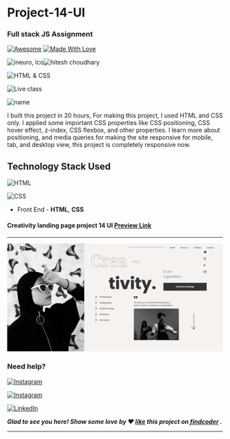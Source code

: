 # Project-14-UI
### Full stack JS Assignment


[![Awesome](https://cdn.rawgit.com/sindresorhus/awesome/d7305f38d29fed78fa85652e3a63e154dd8e8829/media/badge.svg)](https://github.com/pranitcode) [![Made With Love](https://img.shields.io/badge/Made%20With-Love-orange.svg)](https://github.com/pranitcode)

![ineuro, lco](https://img.shields.io/badge/iNeuron-LCO-green)![hitesh choudhary](https://img.shields.io/badge/Hitesh--Choudhary-Full--stack--JS--bootcamp-red)

![HTML & CSS](https://img.shields.io/badge/HTML-CSS-orange)

![Live class](https://img.shields.io/badge/LIVE--CLASS-PROJECT-lightgrey)

![name](https://img.shields.io/badge/Pranit--Ingole-BE--Information--Technology--2022-lightgrey)

I built this project in 20 hours, For making this project, I used HTML and CSS only. I applied some important CSS properties like CSS positioning, CSS hover effect, z-index, CSS flexbox, and other properties. I learn more about positioning, and media queries for making the site responsive for mobile, tab, and desktop view, this project is completely responsive now.

## Technology Stack Used

![HTML](https://img.shields.io/badge/frontend-html-orange.svg?logo=html5&style=flat-square) 

![CSS](https://img.shields.io/badge/frontend-css-yellowgreen.svg?logo=css3&style=flat-square)


- Front End - **HTML**, **CSS**


#### Creativity landing page project 14 UI [Preview Link](https://project-14-ui.netlify.app/)

---

![shopify.](./assest/Screenshot%20(140).png)

### Need help?

  [![Instagram](https://img.shields.io/static/v1.svg?label=follow&message=@pranit.ingole&color=grey&logo=instagram&style=flat&logoColor=white&colorA=critical)](https://www.instagram.com/prani.ingole/)
  
   [![Instagram](https://img.shields.io/static/v1.svg?label=follow&message=@pranitcode&color=grey&logo=instagram&style=flat&logoColor=white&colorA=critical)](https://www.instagram.com/pranitcodes/)

   [![LinkedIn](https://img.shields.io/static/v1.svg?label=connect&message=@pranitingole&color=9cf&logo=linkedin&style=flat&logoColor=white&colorA=blue)](https://www.linkedin.com/in/pranitingole/) 
   
***Glad to see you here! Show some love by ❤️ [like](https://www.findcoder.io/project/saas-landing-page-project-13-ui/63124a76725aad67378afc28) this project on [findcoder](https://www.findcoder.io/u/pranitingole) .***


******